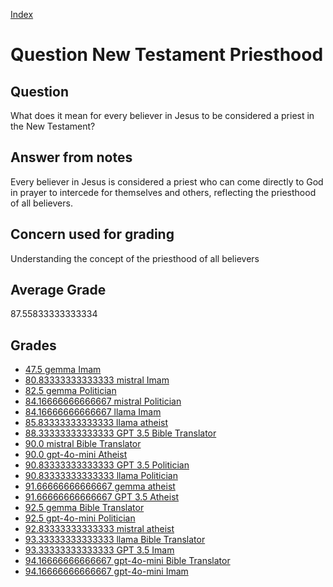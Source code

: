 
[Index](../../index.md)
# Question New Testament Priesthood
## Question
What does it mean for every believer in Jesus to be considered a priest in the New Testament?

## Answer from notes
Every believer in Jesus is considered a priest who can come directly to God in prayer to intercede for themselves and others, reflecting the priesthood of all believers.

## Concern used for grading
Understanding the concept of the priesthood of all believers

## Average Grade
87.55833333333334

## Grades
 * [47.5 gemma Imam](../answers/gemma_Imam/New_Testament_Priesthood.md)
 * [80.83333333333333 mistral Imam](../answers/mistral_Imam/New_Testament_Priesthood.md)
 * [82.5 gemma Politician](../answers/gemma_Politician/New_Testament_Priesthood.md)
 * [84.16666666666667 mistral Politician](../answers/mistral_Politician/New_Testament_Priesthood.md)
 * [84.16666666666667 llama Imam](../answers/llama_Imam/New_Testament_Priesthood.md)
 * [85.83333333333333 llama atheist](../answers/llama_atheist/New_Testament_Priesthood.md)
 * [88.33333333333333 GPT 3.5 Bible Translator](../answers/GPT_3.5_Bible_Translator/New_Testament_Priesthood.md)
 * [90.0 mistral Bible Translator](../answers/mistral_Bible_Translator/New_Testament_Priesthood.md)
 * [90.0 gpt-4o-mini Atheist](../answers/gpt-4o-mini_Atheist/New_Testament_Priesthood.md)
 * [90.83333333333333 GPT 3.5 Politician](../answers/GPT_3.5_Politician/New_Testament_Priesthood.md)
 * [90.83333333333333 llama Politician](../answers/llama_Politician/New_Testament_Priesthood.md)
 * [91.66666666666667 gemma atheist](../answers/gemma_atheist/New_Testament_Priesthood.md)
 * [91.66666666666667 GPT 3.5 Atheist](../answers/GPT_3.5_Atheist/New_Testament_Priesthood.md)
 * [92.5 gemma Bible Translator](../answers/gemma_Bible_Translator/New_Testament_Priesthood.md)
 * [92.5 gpt-4o-mini Politician](../answers/gpt-4o-mini_Politician/New_Testament_Priesthood.md)
 * [92.83333333333333 mistral atheist](../answers/mistral_atheist/New_Testament_Priesthood.md)
 * [93.33333333333333 llama Bible Translator](../answers/llama_Bible_Translator/New_Testament_Priesthood.md)
 * [93.33333333333333 GPT 3.5 Imam](../answers/GPT_3.5_Imam/New_Testament_Priesthood.md)
 * [94.16666666666667 gpt-4o-mini Bible Translator](../answers/gpt-4o-mini_Bible_Translator/New_Testament_Priesthood.md)
 * [94.16666666666667 gpt-4o-mini Imam](../answers/gpt-4o-mini_Imam/New_Testament_Priesthood.md)
